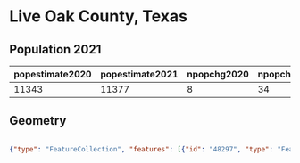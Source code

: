 # Live Oak County, Texas

## Population 2021

| popestimate2020 | popestimate2021 | npopchg2020 | npopchg2021 | births2020 | births2021 | deaths2020 | deaths2021 | naturalchg2020 | naturalchg2021 | internationalmig2020 | internationalmig2021 | domesticmig2020 | domesticmig2021 | netmig2020 | netmig2021 |  rbirth2021  |  rdeath2021  | rnaturalchg2021 | rinternationalmig2021 | rdomesticmig2021 | rnetmig2021  |
|-----------------|-----------------|-------------|-------------|------------|------------|------------|------------|----------------|----------------|----------------------|----------------------|-----------------|-----------------|------------|------------|--------------|--------------|-----------------|-----------------------|------------------|--------------|
| 11343           | 11377           | 8           | 34          | 31         | 117        | 34         | 112        | -3             | 5              | 0                    | 6                    | 13              | 22              | 13         | 28         | 10.299295775 | 9.8591549296 | 0.4401408451    | 0.5281690141          | 1.9366197183     | 2.4647887324|

## Geometry

```geojson

{"type": "FeatureCollection", "features": [{"id": "48297", "type": "Feature", "geometry": {"type": "MultiPolygon", "coordinates": [[[[-98.335023387, 28.612653129], [-98.098307436, 28.78694409], [-98.005244465, 28.690234102], [-98.089756443, 28.662974115], [-97.991304476, 28.496714142], [-97.950723491, 28.426013158], [-97.808766534, 28.183410203], [-97.817820531, 28.176761204], [-97.900380012, 28.115301825], [-97.898426887, 28.072333075], [-97.887376301, 28.057068826], [-98.235489434, 28.057961236], [-98.334315409, 28.05779524], [-98.334199397, 28.254626204], [-98.334324392, 28.504794152], [-98.335023387, 28.612653129]]]]}, "properties": {}}]}
```

